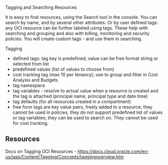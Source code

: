 Tagging and Searching Resources

It is easy to find resources, using the Search tool in the console. You can search by name, and by several other attributes. Or by user defined tags: any OCI resource can be further labeled using tags. These help with searching and grouping and also with billing, monitoring and security policies. You will create custom tags - and use them in searching. 


Tagging

- defined tags: tag key is predefined; value can be free format string or selected from list
- predefined values (list of values to choose from)
- cost tracking tag (max 10 per tenancy); use to group and filter in Cost Analysis and Budgets
- tag namespace
- tag variables - resolve to actual value when a resource is created and the tag is attached (principal name, principal type and date time)
- tag defaults (for all resources created in a compartment)
- free form tags are key value pairs, freely added to a resource; they cannot be used in policies, they do not support predefined list of values or tag variables; they can be used to search on. They cannot be used for cost tracking.  

## Resources
Docs on Tagging OCI Resources - https://docs.cloud.oracle.com/en-us/iaas/Content/Tagging/Concepts/taggingoverview.htm 
